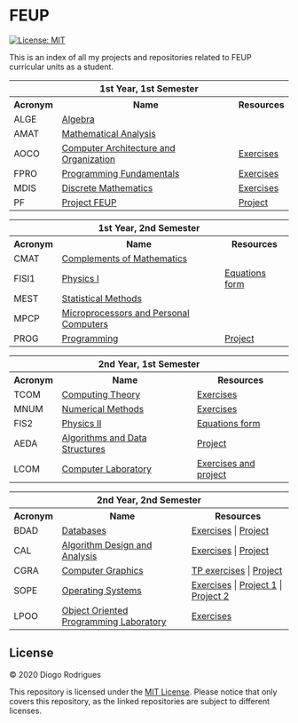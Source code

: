 # FEUP

[![License: MIT](https://img.shields.io/badge/License-MIT-yellow.svg)](https://opensource.org/licenses/MIT)

This is an index of all my projects and repositories related to FEUP curricular units as a student.

<table>
    <tr>
        <th colspan="3">1st Year, 1st Semester</th>
    </tr>
    <tr>
        <th>Acronym</th>
        <th>Name</th>
        <th>Resources</th>
    </tr>
    <tr>
        <td>ALGE</td>
        <td><a href="https://sigarra.up.pt/feup/en/ucurr_geral.ficha_uc_view?pv_ocorrencia_id=436423">Algebra</a></td>
        <td></td>
    </tr>
    <tr>
        <td>AMAT</td>
        <td><a href="https://sigarra.up.pt/feup/en/ucurr_geral.ficha_uc_view?pv_ocorrencia_id=436424">Mathematical Analysis</a></td>
        <td></td>
    </tr>
    <tr>
        <td>AOCO</td>
        <td><a href="https://sigarra.up.pt/feup/en/ucurr_geral.ficha_uc_view?pv_ocorrencia_id=436427">Computer Architecture and Organization</a></td>
        <td>
            <a href="https://github.com/dmfrodrigues/feup-aoco-ex">Exercises</a>
        </td>
    </tr>
    <tr>
        <td>FPRO</td>
        <td><a href="https://sigarra.up.pt/feup/en/ucurr_geral.ficha_uc_view?pv_ocorrencia_id=436425">Programming Fundamentals</a></td>
        <td>
            <a href="https://github.com/dmfrodrigues/feup-fpro-ex">Exercises</a>
        </td>
    </tr>
    <tr>
        <td>MDIS</td>
        <td><a href="https://sigarra.up.pt/feup/en/ucurr_geral.ficha_uc_view?pv_ocorrencia_id=436426">Discrete Mathematics</a></td>
        <td>
            <a href="https://github.com/dmfrodrigues/feup-mdis-ex">Exercises</a>
        </td>
    </tr>
    <tr>
        <td>PF</td>
        <td><a href="https://sigarra.up.pt/feup/en/ucurr_geral.ficha_uc_view?pv_ocorrencia_id=438941">Project FEUP</a></td>
        <td>
            <a href="https://github.com/dmfrodrigues/feup-pf-proj">Project</a>
        </td>
    </tr>
</table>

<table>
    <tr>
        <th colspan="3">1st Year, 2nd Semester</th>
    </tr>
    <tr>
        <th>Acronym</th>
        <th>Name</th>
        <th>Resources</th>
    </tr>
    <tr>
        <td>CMAT</td>
        <td><a href="https://sigarra.up.pt/feup/en/ucurr_geral.ficha_uc_view?pv_ocorrencia_id=436428">Complements of Mathematics</a></td>
        <td></td>
    </tr>
    <tr>
        <td>FISI1</td>
        <td><a href="https://sigarra.up.pt/feup/en/ucurr_geral.ficha_uc_view?pv_ocorrencia_id=436429">Physics I</a></td>
        <td>
            <a href="https://github.com/dmfrodrigues/feup-fis1-form">Equations form</a>
        </td>
    </tr>
    <tr>
        <td>MEST</td>
        <td><a href="https://sigarra.up.pt/feup/en/ucurr_geral.ficha_uc_view?pv_ocorrencia_id=436432">Statistical Methods</a></td>
        <td></td>
    </tr>
    <tr>
        <td>MPCP</td>
        <td><a href="https://sigarra.up.pt/feup/en/ucurr_geral.ficha_uc_view?pv_ocorrencia_id=436431">Microprocessors and Personal Computers</a></td>
        <td></td>
    </tr>
    <tr>
        <td>PROG</td>
        <td><a href="https://sigarra.up.pt/feup/en/ucurr_geral.ficha_uc_view?pv_ocorrencia_id=436430">Programming</a></td>
        <td>
            <a href="https://github.com/dmfrodrigues/feup-prog-proj">Project</a>
        </td>
    </tr>
</table>

<table>
    <tr>
        <th colspan="3">2nd Year, 1st Semester</th>
    </tr>
    <tr>
        <th>Acronym</th>
        <th>Name</th>
        <th>Resources</th>
    </tr>
    <tr>
        <td>TCOM</td>
        <td><a href="https://sigarra.up.pt/feup/en/ucurr_geral.ficha_uc_view?pv_ocorrencia_id=436437">Computing Theory</a></td>
        <td>
            <a href="https://github.com/dmfrodrigues/feup-tcom-ex">Exercises</a>
        </td>
    </tr>
    <tr>
        <td>MNUM</td>
        <td><a href="https://sigarra.up.pt/feup/en/ucurr_geral.ficha_uc_view?pv_ocorrencia_id=436436">Numerical Methods</a></td>
        <td>
            <a href="https://github.com/dmfrodrigues/feup-mnum-ex">Exercises</a>
        </td>
    </tr>
    <tr>
        <td>FIS2</td>
        <td><a href="https://sigarra.up.pt/feup/en/ucurr_geral.ficha_uc_view?pv_ocorrencia_id=436434">Physics II</a></td>
        <td>
            <a href="https://github.com/dmfrodrigues/feup-fis2-form">Equations form</a>
        </td>
    </tr>
    <tr>
        <td>AEDA</td>
        <td><a href="https://sigarra.up.pt/feup/en/ucurr_geral.ficha_uc_view?pv_ocorrencia_id=436433">Algorithms and Data Structures</a></td>
        <td>
            <a href="https://github.com/dmfrodrigues/feup-aeda-proj">Project</a>
        </td>
    </tr>
    <tr>
        <td>LCOM</td>
        <td><a href="https://sigarra.up.pt/feup/en/ucurr_geral.ficha_uc_view?pv_ocorrencia_id=436435">Computer Laboratory</a></td>
        <td>
            <a href="https://github.com/dmfrodrigues/feup-lcom">Exercises and project</a>
        </td>
    </tr>
</table>

<table>
    <tr>
        <th colspan="3">2nd Year, 2nd Semester</th>
    </tr>
    <tr>
        <th>Acronym</th>
        <th>Name</th>
        <th>Resources</th>
    </tr>
    <tr>
        <td>BDAD</td>
        <td><a href="https://sigarra.up.pt/feup/en/ucurr_geral.ficha_uc_view?pv_ocorrencia_id=436439">Databases</a></td>
        <td>
            <a href="https://github.com/dmfrodrigues/feup-bdad-ex">Exercises</a> | 
            <a href="https://github.com/dmfrodrigues/feup-bdad-proj">Project</a>
        </td>
    </tr>
    <tr>
        <td>CAL</td>
        <td><a href="https://sigarra.up.pt/feup/en/ucurr_geral.ficha_uc_view?pv_ocorrencia_id=436441">Algorithm Design and Analysis</a></td>
        <td>
            <a href="https://github.com/dmfrodrigues/feup-cal-ex">Exercises</a> |
            <a href="https://github.com/dmfrodrigues/feup-cal-proj">Project</a>
        </td>
    </tr>
    <tr>
        <td>CGRA</td>
        <td><a href="https://sigarra.up.pt/feup/en/ucurr_geral.ficha_uc_view?pv_ocorrencia_id=436438">Computer Graphics</a></td>
        <td>
            <a href="https://github.com/dmfrodrigues/feup-cgra-tp">TP exercises</a> | 
            <a href="https://github.com/dmfrodrigues/feup-cgra-proj">Project</a>
        </td>
    </tr>
    <tr>
        <td>SOPE</td>
        <td><a href="https://sigarra.up.pt/feup/en/ucurr_geral.ficha_uc_view?pv_ocorrencia_id=436440">Operating Systems</a></td>
        <td>
            <a href="https://github.com/dmfrodrigues/feup-sope-ex">Exercises</a> |
            <a href="https://github.com/dmfrodrigues/feup-sope-proj1">Project 1</a> |
            <a href="https://github.com/dmfrodrigues/feup-sope-proj2">Project 2</a>
        </td>
    </tr>
    <tr>
        <td>LPOO</td>
        <td><a href="https://sigarra.up.pt/feup/en/ucurr_geral.ficha_uc_view?pv_ocorrencia_id=436442">Object Oriented Programming Laboratory</a></td>
        <td>
            <a href="https://github.com/dmfrodrigues/feup-lpoo-ex">Exercises</a>
        </td>
    </tr>
</table>

## License

© 2020 Diogo Rodrigues

This repository is licensed under the [MIT License](LICENSE). Please notice that only covers this repository, as the linked  repositories are subject to different licenses. 
